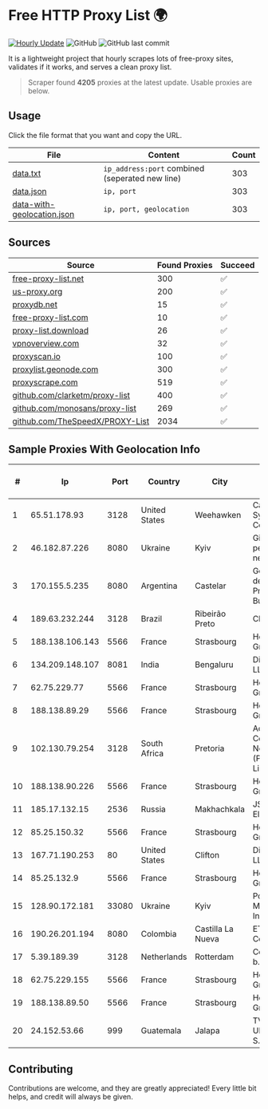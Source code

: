 
# Free HTTP Proxy List 🌍

[![Hourly Update](https://github.com/mertguvencli/http-proxy-list/actions/workflows/main.yml/badge.svg?branch=main)](https://github.com/mertguvencli/http-proxy-list/actions/workflows/main.yml)
![GitHub](https://img.shields.io/github/license/mertguvencli/http-proxy-list)
![GitHub last commit](https://img.shields.io/github/last-commit/mertguvencli/http-proxy-list)

It is a lightweight project that hourly scrapes lots of free-proxy sites, validates if it works, and serves a clean proxy list.


> Scraper found **4205** proxies at the latest update. Usable proxies are below.

## Usage

Click the file format that you want and copy the URL.


|File|Content|Count|
|----|-------|-----|
|[data.txt](https://raw.githubusercontent.com/mertguvencli/http-proxy-list/main/proxy-list/data.txt)|`ip_address:port` combined (seperated new line)|303|
|[data.json](https://raw.githubusercontent.com/mertguvencli/http-proxy-list/main/proxy-list/data.json)|`ip, port`|303|
|[data-with-geolocation.json](https://raw.githubusercontent.com/mertguvencli/http-proxy-list/main/proxy-list/data-with-geolocation.json)|`ip, port, geolocation`|303|

## Sources

|Source|Found Proxies|Succeed|
|------|-------------|-------|
|[free-proxy-list.net](https://free-proxy-list.net)|300|✅|
|[us-proxy.org](https://www.us-proxy.org)|200|✅|
|[proxydb.net](http://proxydb.net)|15|✅|
|[free-proxy-list.com](https://free-proxy-list.com/?page=&port=&type%5B%5D=http&type%5B%5D=https&up_time=0&search=Search)|10|✅|
|[proxy-list.download](https://www.proxy-list.download/HTTP)|26|✅|
|[vpnoverview.com](https://vpnoverview.com/privacy/anonymous-browsing/free-proxy-servers)|32|✅|
|[proxyscan.io](https://www.proxyscan.io)|100|✅|
|[proxylist.geonode.com](https://proxylist.geonode.com/api/proxy-list?limit=300&page=1&sort_by=lastChecked&sort_type=desc&protocols=http,https)|300|✅|
|[proxyscrape.com](https://api.proxyscrape.com/v2/?request=displayproxies&protocol=http&timeout=10000&country=all&ssl=all&anonymity=all)|519|✅|
|[github.com/clarketm/proxy-list](https://raw.githubusercontent.com/clarketm/proxy-list/master/proxy-list-raw.txt)|400|✅|
|[github.com/monosans/proxy-list](https://raw.githubusercontent.com/monosans/proxy-list/main/proxies/http.txt)|269|✅|
|[github.com/TheSpeedX/PROXY-List](https://raw.githubusercontent.com/TheSpeedX/PROXY-List/master/http.txt)|2034|✅|


## Sample Proxies With Geolocation Info

|#|Ip|Port|Country|City|Internet Service Provider|
|-|--|----|-------|----|-------------------------|
|1|65.51.178.93|3128|United States|Weehawken|Cablevision Systems Corp.|
|2|46.182.87.226|8080|Ukraine|Kyiv|Gigatrans' peering network|
|3|170.155.5.235|8080|Argentina|Castelar|Gobernacion de la Provincia de Buenos Aires|
|4|189.63.232.244|3128|Brazil|Ribeirão Preto|Claro S.A.|
|5|188.138.106.143|5566|France|Strasbourg|Host Europe GmbH|
|6|134.209.148.107|8081|India|Bengaluru|DigitalOcean, LLC|
|7|62.75.229.77|5566|France|Strasbourg|Host Europe GmbH|
|8|188.138.89.29|5566|France|Strasbourg|Host Europe GmbH|
|9|102.130.79.254|3128|South Africa|Pretoria|Adnexus Celerity Networks (Proprietary) Limited|
|10|188.138.90.226|5566|France|Strasbourg|Host Europe GmbH|
|11|185.17.132.15|2536|Russia|Makhachkala|JSC Elektrosvyaz|
|12|85.25.150.32|5566|France|Strasbourg|Host Europe GmbH|
|13|167.71.190.253|80|United States|Clifton|DigitalOcean, LLC|
|14|85.25.132.9|5566|France|Strasbourg|Host Europe GmbH|
|15|128.90.172.181|33080|Ukraine|Kyiv|Powerhouse Management, Inc.|
|16|190.26.201.194|8080|Colombia|Castilla La Nueva|ETB - Colombia|
|17|5.39.189.39|3128|Netherlands|Rotterdam|ColoCenter b.v.|
|18|62.75.229.155|5566|France|Strasbourg|Host Europe GmbH|
|19|188.138.89.50|5566|France|Strasbourg|Host Europe GmbH|
|20|24.152.53.66|999|Guatemala|Jalapa|TV CABLE UNIVERSAL S.A|



## Contributing

Contributions are welcome, and they are greatly appreciated! Every
little bit helps, and credit will always be given.

